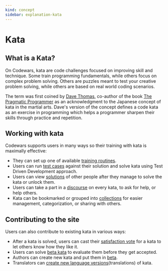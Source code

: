 ```yaml
---
kind: concept
sidebar: explanation-kata
---
```


# Kata

## What is a Kata?

On Codewars, kata are code challenges focused on improving skill and technique. Some train programming fundamentals, while others focus on complex problem solving. Others are puzzles meant to test your creative problem solving, while others are based on real world coding scenarios.

The term was first coined by [Dave Thomas](https://en.wikipedia.org/wiki/Dave_Thomas_%28programmer%29), co-author of the book [The Pragmatic Programmer](https://en.wikipedia.org/wiki/The_Pragmatic_Programmer) as an acknowledgment to the Japanese concept of kata in the martial arts. Dave's version of the concept defines a code kata as an exercise in programming which helps a programmer sharpen their skills through practice and repetition.

## Working with kata

Codewars supports users in many ways so their training with kata is maximally effective:

- They can set up one of available [training routines](/concepts/kata/training-routines/).
- Users can run [test cases](/concepts/kata/tests/) against their solution and solve kata using Test Driven Development approach.
- Users can view [solutions](/concepts/kata/solutions/) of other people after they manage to solve the kata or unlock them.
- Users can take a part in a [discourse](/concepts/kata/discourse/) on every kata, to ask for help, or help others.
- Kata can be bookmarked or grouped into [collections](/concepts/kata/collections/) for easier management, categorization, or sharing with others.

## Contributing to the site

Users can also contribute to existing kata in various ways:

- After a kata is solved, users can cast their [satisfaction vote](/concepts/kata/satisfaction-rating/) for a kata to let others know how they like it.
- Users can solve [beta kata](/concepts/kata/beta-process/) to evaluate them before they get accepted.
- Authors can create new kata and put them in [beta](/concepts/kata/beta-process/).
- Translators can [create new language versions](/concepts/kata/translations/)(translations) of kata.
